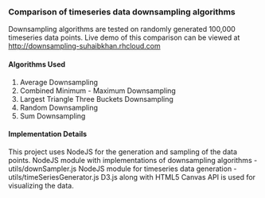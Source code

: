 ### Comparison of timeseries data downsampling algorithms

Downsampling algorithms are tested on randomly generated 100,000 timeseries data points.
Live demo of this comparison can be viewed at http://downsampling-suhaibkhan.rhcloud.com

#### Algorithms Used
1. Average Downsampling
2. Combined Minimum - Maximum Downsampling
3. Largest Triangle Three Buckets Downsampling
4. Random Downsampling
5. Sum Downsampling

#### Implementation Details
This project uses NodeJS for the generation and sampling of the data points.
NodeJS module with implementations of downsampling algorithms - utils/downSampler.js
NodeJS module for timeseries data generation - utils/timeSeriesGenerator.js
D3.js along with HTML5 Canvas API is used for visualizing the data.
